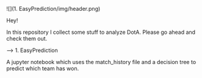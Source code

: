![](1. EasyPrediction/img/header.png)

Hey!

In this repository I collect some stuff to analyze DotA.
Please go ahead and check them out.

--> 1. EasyPrediction

A jupyter notebook which uses the match_history file and a decision tree to predict which team has won.
